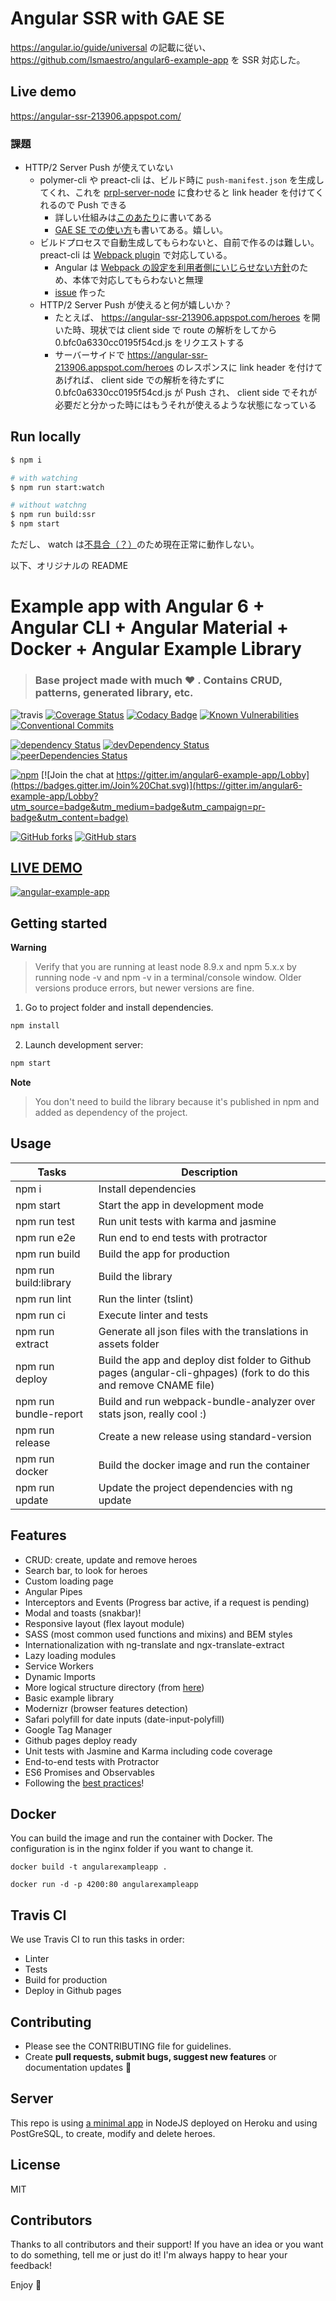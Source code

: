 # Angular SSR with GAE SE

https://angular.io/guide/universal の記載に従い、 https://github.com/Ismaestro/angular6-example-app を SSR 対応した。

## Live demo

https://angular-ssr-213906.appspot.com/

### 課題

- HTTP/2 Server Push が使えていない
  - polymer-cli や preact-cli は、ビルド時に `push-manifest.json` を生成してくれ、これを [prpl-server-node](https://github.com/Polymer/prpl-server-node) に食わせると link header を付けてくれるので Push できる
    - 詳しい仕組みは[このあたり](https://github.com/Polymer/prpl-server-node#http2-server-push)に書いてある
    - [GAE SE での使い方](https://github.com/Polymer/prpl-server-node#google-app-engine-quickstart)も書いてある。嬉しい。
  - ビルドプロセスで自動生成してもらわないと、自前で作るのは難しい。 preact-cli は [Webpack plugin](https://github.com/developit/preact-cli/blob/63e2dfe6cc8c92037602a25b21d8e617a84abbc9/src/lib/webpack/push-manifest.js) で対応している。
    - Angular は [Webpack の設定を利用者側にいじらせない方針](https://github.com/angular/angular-cli/issues/1656)のため、本体で対応してもらわないと無理
    - [issue](https://github.com/angular/angular-cli/issues/11946) 作った
  - HTTP/2 Server Push が使えると何が嬉しいか？
    - たとえば、 https://angular-ssr-213906.appspot.com/heroes を開いた時、現状では client side で route の解析をしてから 0.bfc0a6330cc0195f54cd.js をリクエストする
    - サーバーサイドで https://angular-ssr-213906.appspot.com/heroes のレスポンスに link header を付けてあげれば、 client side での解析を待たずに 0.bfc0a6330cc0195f54cd.js が Push され、 client side でそれが必要だと分かった時にはもうそれが使えるような状態になっている

## Run locally

```sh
$ npm i

# with watching
$ npm run start:watch

# without watchng
$ npm run build:ssr
$ npm start
```

ただし、 watch は[不具合（？）](https://github.com/angular/angular-cli/issues/11945)のため現在正常に動作しない。

以下、オリジナルの README

# Example app with Angular 6 + Angular CLI + Angular Material + Docker + Angular Example Library

> ### Base project made with much  :heart: . Contains CRUD, patterns, generated library, etc.

![travis](https://travis-ci.org/Ismaestro/angular6-example-app.svg?branch=master)
[![Coverage Status](https://coveralls.io/repos/github/Ismaestro/angular6-example-app/badge.svg?branch=master)](https://coveralls.io/github/Ismaestro/angular6-example-app?branch=master)
[![Codacy Badge](https://api.codacy.com/project/badge/Grade/9d190a60fc864060ac054ba17a4e92e4)](https://www.codacy.com/app/Ismaestro/angular6-example-app?utm_source=github.com&utm_medium=referral&utm_content=Ismaestro/angular6-example-app&utm_campaign=badger)
[![Known Vulnerabilities](https://snyk.io/test/github/ismaestro/angular6-example-app/badge.svg)](https://snyk.io/test/github/ismaestro/angular6-example-app)
[![Conventional Commits](https://img.shields.io/badge/Conventional%20Commits-1.0.0-yellow.svg)](https://conventionalcommits.org)

[![dependency Status](https://david-dm.org/ismaestro/angular6-example-app.svg)](https://david-dm.org/ismaestro/angular6-example-app#info=dependencies)
[![devDependency Status](https://david-dm.org/ismaestro/angular6-example-app/dev-status.svg)](https://david-dm.org/ismaestro/angular6-example-app#info=devDependencies)
[![peerDependencies Status](https://david-dm.org/ismaestro/angular6-example-app/peer-status.svg)](https://david-dm.org/ismaestro/angular6-example-app?type=peer)

[![npm](https://img.shields.io/badge/demo-online-brightgreen.svg)](http://angularexampleapp.com/)
[![Join the chat at https://gitter.im/angular6-example-app/Lobby](https://badges.gitter.im/Join%20Chat.svg)](https://gitter.im/angular6-example-app/Lobby?utm_source=badge&utm_medium=badge&utm_campaign=pr-badge&utm_content=badge)

[![GitHub forks](https://img.shields.io/github/forks/ismaestro/angular6-example-app.svg?style=social&label=Fork)](https://github.com/ismaestro/angular6-example-app/fork)
[![GitHub stars](https://img.shields.io/github/stars/ismaestro/angular6-example-app.svg?style=social&label=Star)](https://github.com/ismaestro/angular6-example-app)

## [LIVE DEMO](http://angularexampleapp.com/)

[![angular-example-app](http://thumbsnap.com/i/aIpN07i3.png?0812)](http://angularexampleapp.com/)

## Getting started

**Warning**

> Verify that you are running at least node 8.9.x and npm 5.x.x by running node -v and npm -v in a terminal/console window. Older versions produce errors, but newer versions are fine.

1. Go to project folder and install dependencies.
 ```bash
 npm install
 ```

2. Launch development server:
 ```bash
 npm start
 ```

**Note**

> You don't need to build the library because it's published in npm and added as dependency of the project.

## Usage

Tasks                    | Description
-------------------------|---------------------------------------------------------------------------------------
npm i                    | Install dependencies
npm start                | Start the app in development mode
npm run test             | Run unit tests with karma and jasmine
npm run e2e              | Run end to end tests with protractor
npm run build            | Build the app for production
npm run build:library    | Build the library
npm run lint             | Run the linter (tslint)
npm run ci               | Execute linter and tests
npm run extract          | Generate all json files with the translations in assets folder
npm run deploy           | Build the app and deploy dist folder to Github pages (angular-cli-ghpages) (fork to do this and remove CNAME file)
npm run bundle-report    | Build and run webpack-bundle-analyzer over stats json, really cool :)
npm run release          | Create a new release using standard-version
npm run docker           | Build the docker image and run the container
npm run update           | Update the project dependencies with ng update

## Features

* CRUD: create, update and remove heroes
* Search bar, to look for heroes
* Custom loading page
* Angular Pipes
* Interceptors and Events (Progress bar active, if a request is pending)
* Modal and toasts (snakbar)!
* Responsive layout (flex layout module)
* SASS (most common used functions and mixins) and BEM styles
* Internationalization with ng-translate and ngx-translate-extract
* Lazy loading modules
* Service Workers
* Dynamic Imports
* More logical structure directory (from [here](https://itnext.io/choosing-a-highly-scalable-folder-structure-in-angular-d987de65ec7))
* Basic example library
* Modernizr (browser features detection)
* Safari polyfill for date inputs (date-input-polyfill)
* Google Tag Manager
* Github pages deploy ready
* Unit tests with Jasmine and Karma including code coverage
* End-to-end tests with Protractor
* ES6 Promises and Observables
* Following the [best practices](https://angular.io/guide/styleguide)!

## Docker

You can build the image and run the container with Docker. The configuration is in the nginx folder if you want to change it.

`docker build -t angularexampleapp .`

`docker run -d -p 4200:80 angularexampleapp`

## Travis CI

We use Travis CI to run this tasks in order:
* Linter
* Tests
* Build for production
* Deploy in Github pages

## Contributing

- Please see the CONTRIBUTING file for guidelines.
- Create **pull requests, submit bugs, suggest new features** or documentation updates :wrench:

## Server

This repo is using [a minimal app](https://github.com/Ismaestro/nodejs-example-app) in NodeJS deployed on Heroku and using PostGreSQL, to create, modify and delete heroes.

## License

MIT

## Contributors

Thanks to all contributors and their support! 
If you have an idea or you want to do something, tell me or just do it!
I'm always happy to hear your feedback!

Enjoy :metal:
